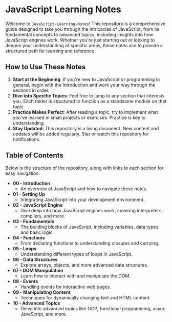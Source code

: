 
# JavaScript Learning Notes

Welcome to `JavaScript-Learning-Notes`! This repository is a comprehensive guide designed to take you through the intricacies of JavaScript, from its fundamental concepts to advanced topics, including insights into how JavaScript engines work. Whether you're just starting out or looking to deepen your understanding of specific areas, these notes aim to provide a structured path for learning and reference.

## How to Use These Notes

1.  **Start at the Beginning**: If you're new to JavaScript or programming in general, begin with the Introduction and work your way through the sections in order.
2.  **Dive into Specific Topics**: Feel free to jump to any section that interests you. Each folder is structured to function as a standalone module on that topic.
3.  **Practice Makes Perfect**: After reading a topic, try to implement what you've learned in small projects or exercises. Practice is key to understanding.
4.  **Stay Updated**: This repository is a living document. New content and updates will be added regularly. Star or watch this repository for notifications.

## Table of Contents

Below is the structure of the repository, along with links to each section for easy navigation:

-   **00 - Introduction**
    -   An overview of JavaScript and how to navigate these notes.
-   **01 - Setting Up**
    -   Integrating JavaScript into your development environment.
-   **02 - JavaScript Engine**
    -   Dive deep into how JavaScript engines work, covering interpreters, compilers, and more.
-   **03 - Fundamentals**
    -   The building blocks of JavaScript, including variables, data types, and basic logic.
-   **04 - Functions**
    -   From declaring functions to understanding closures and currying.
-   **05 - Loops**
    -   Understanding different types of loops in JavaScript.
-   **06 - Data Structures**
    -   Explore arrays, objects, and more advanced data structures.
-   **07 - DOM Manipulation**
    -   Learn how to interact with and manipulate the DOM.
-   **08 - Events**
    -   Handling events for interactive web pages.
-   **09 - Manipulating Content**
    -   Techniques for dynamically changing text and HTML content.
-   **10 - Advanced Topics**
    -   Delve into advanced topics like OOP, functional programming, async JavaScript, and more.